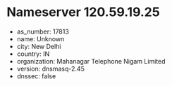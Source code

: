 # Nameserver 120.59.19.25

* as_number: 17813
* name: Unknown
* city: New Delhi
* country: IN
* organization: Mahanagar Telephone Nigam Limited
* version: dnsmasq-2.45
* dnssec: false
